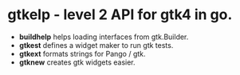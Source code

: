 # gtkelp - level 2 API for gtk4 in go.

* __buildhelp__ helps loading interfaces from gtk.Builder.
* __gtkest__ defines a widget maker to run gtk tests.
* __gtkext__ formats strings for Pango / gtk.
* __gtknew__ creates gtk widgets easier.
